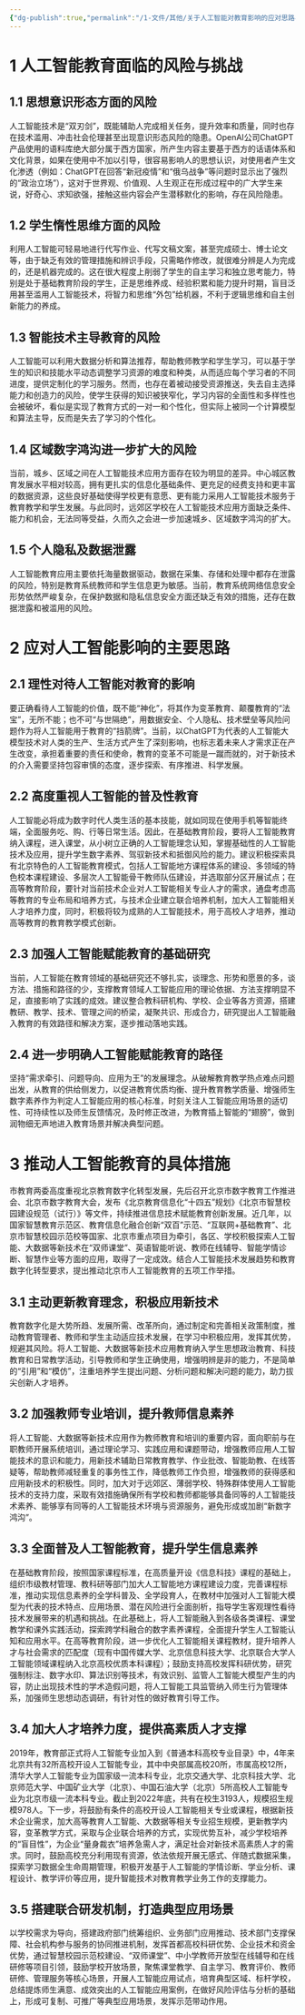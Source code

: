 ```yaml
---
{"dg-publish":true,"permalink":"/1-文件/其他/关于人工智能对教育影响的应对思路与工作举措/"}
---
```


# 1 人工智能教育面临的风险与挑战

## 1.1 思想意识形态方面的风险

人工智能技术是“双刃剑”，既能辅助人完成相关任务，提升效率和质量，同时也存在技术滥用、冲击社会伦理甚至出现意识形态风险的隐患。OpenAI公司ChatGPT产品使用的语料库绝大部分属于西方国家，所产生内容主要基于西方的话语体系和文化背景，如果在使用中不加以引导，很容易影响人的思想认识，对使用者产生文化渗透（例如：ChatGPT在回答“新冠疫情”和“俄乌战争”等问题时显示出了强烈的“政治立场”），这对于世界观、价值观、人生观正在形成过程中的广大学生来说，好奇心、求知欲强，接触这些内容会产生潜移默化的影响，存在风险隐患。

## 1.2 学生惰性思维方面的风险

利用人工智能可轻易地进行代写作业、代写文稿文案，甚至完成硕士、博士论文等，由于缺乏有效的管理措施和辨识手段，只需略作修改，就很难分辨是人为完成的，还是机器完成的。这在很大程度上削弱了学生的自主学习和独立思考能力，特别是处于基础教育阶段的学生，正是思维养成、经验积累和能力提升时期，盲目泛用甚至滥用人工智能技术，将智力和思维“外包”给机器，不利于逻辑思维和自主创新能力的养成。

## 1.3 智能技术主导教育的风险

人工智能可以利用大数据分析和算法推荐，帮助教师教学和学生学习，可以基于学生的知识和技能水平动态调整学习资源的难度和种类，从而适应每个学习者的不同进度，提供定制化的学习服务。然而，也存在着被动接受资源推送，失去自主选择能力和创造力的风险，使学生获得的知识被狭窄化，学习内容的全面性和多样性也会被破坏，看似是实现了教育方式的一对一和个性化，但实际上被同一个计算模型和算法主导，反而是失去了学习的个性化。

## 1.4 区域数字鸿沟进一步扩大的风险

当前，城乡、区域之间在人工智能技术应用方面存在较为明显的差异。中心城区教育发展水平相对较高，拥有更扎实的信息化基础条件、更充足的经费支持和更丰富的数据资源，这些良好基础使得学校更有意愿、更有能力采用人工智能技术服务于教育教学和学生发展。与此同时，远郊区学校在人工智能技术应用方面缺乏条件、能力和机会，无法同等受益，久而久之会进一步加速城乡、区域数字鸿沟的扩大。

## 1.5 个人隐私及数据泄露

人工智能教育应用主要依托海量数据驱动，数据在采集、存储和处理中都存在泄露的风险，特别是教育系统教师和学生信息更为敏感。当前，教育系统网络信息安全形势依然严峻复杂，在保护数据和隐私信息安全方面还缺乏有效的措施，还存在数据泄露和被滥用的风险。

# 2 应对人工智能影响的主要思路

## 2.1 理性对待人工智能对教育的影响

要正确看待人工智能的价值，既不能“神化”，将其作为变革教育、颠覆教育的“法宝”，无所不能；也不可“与世隔绝”，用数据安全、个人隐私、技术壁垒等风险问题作为将人工智能用于教育的“挡箭牌”。当前，以ChatGPT为代表的人工智能大模型技术对人类的生产、生活方式产生了深刻影响，也标志着未来人才需求正在产生改变，承担着重要的责任和使命，教育的变革不可能是一蹴而就的，对于新技术的介入需要坚持包容审慎的态度，逐步探索、有序推进、科学发展。

## 2.2 高度重视人工智能的普及性教育

人工智能必将成为数字时代人类生活的基本技能，就如同现在使用手机等智能终端，全面服务吃、购、行等日常生活。因此，在基础教育阶段，要将人工智能教育纳入课程，进入课堂，从小树立正确的人工智能理念认知，掌握基础性的人工智能技术及应用，提升学生数字素养、驾驭新技术和抵御风险的能力。建议积极探索具有北京特色的人工智能教育模式，包括人工智能地方课程体系的建设、多领域的特色校本课程建设、多层次人工智能骨干教师队伍建设，并选取部分区开展试点；在高等教育阶段，要针对当前技术企业对人工智能相关专业人才的需求，通盘考虑高等教育的专业布局和培养方式，与技术企业建立联合培养机制，加大人工智能相关人才培养力度，同时，积极将较为成熟的人工智能技术，用于高校人才培养，推动高等教育的教育教学模式创新。

## 2.3 加强人工智能赋能教育的基础研究

当前，人工智能在教育领域的基础研究还不够扎实，谈理念、形势和愿景的多，谈方法、措施和路径的少，支撑教育领域人工智能应用的理论依据、方法支撑明显不足，直接影响了实践的成效。建议整合教科研机构、学校、企业等各方资源，搭建教研、教学、技术、管理之间的桥梁，凝聚共识、形成合力，研究提出人工智能融入教育的有效路径和解决方案，逐步推动落地实践。

## 2.4 进一步明确人工智能赋能教育的路径

坚持“需求牵引、问题导向、应用为王”的发展理念。从破解教育教学热点难点问题出发，从教育的供给侧发力，以促进教育优质均衡、提升教育教学质量、增强师生数字素养作为判定人工智能应用的核心标准，时刻关注人工智能应用场景的适切性、可持续性以及师生反馈情况，及时修正改进，为教育插上智能的“翅膀”，做到润物细无声地进入教育场景并解决典型问题。

# 3 推动人工智能教育的具体措施

市教育两委高度重视北京教育数字化转型发展，先后召开北京市数字教育工作推进会、北京市数字教育大会，发布《北京教育信息化“十四五”规划》《北京市智慧校园建设规范（试行）》等文件，持续推进信息技术赋能教育创新发展。近几年，以国家智慧教育示范区、教育信息化融合创新“双百”示范、“互联网+基础教育”、北京市智慧校园示范校等国家、北京市重点项目为牵引，各区、学校积极探索人工智能、大数据等新技术在“双师课堂”、英语智能听说、教师在线辅导、智能学情诊断、智慧作业等方面的应用，取得了一定成效。结合人工智能技术发展趋势和教育数字化转型要求，提出推动北京市人工智能教育的五项工作举措。

## 3.1 主动更新教育理念，积极应用新技术

教育数字化是大势所趋、发展所需、改革所向，通过制定和完善相关政策制度，推动教育管理者、教师和学生主动适应技术发展，在学习中积极应用，发挥其优势，规避其风险。将人工智能、大数据等新技术应用教育纳入学生思想政治教育、科技教育和日常教学活动，引导教师和学生正确使用，增强明辨是非的能力，不是简单的“引用”和“模仿”，注重培养学生提出问题、分析问题和解决问题的能力，助力拔尖创新人才培养。

## 3.2 加强教师专业培训，提升教师信息素养

将人工智能、大数据等新技术应用作为教师教育和培训的重要内容，面向职前与在职教师开展系统培训，通过理论学习、实践应用和课题带动，增强教师应用人工智能技术的意识和能力，用新技术辅助日常教育教学、作业批改、智能助教、在线答疑等，帮助教师减轻重复的事务性工作，降低教师工作负担，增强教师的获得感和应用新技术的积极性。同时，加大对于远郊区、薄弱学校、特殊群体使用人工智能技术的支持力度，采取有效措施确保所有学校和教师都能够具备同等的人工智能技术素养、能够享有同等的人工智能技术环境与资源服务，避免形成或加剧“新数字鸿沟”。

## 3.3 全面普及人工智能教育，提升学生信息素养

在基础教育阶段，按照国家课程标准，在高质量开设《信息科技》课程的基础上，组织市级教材管理、教科研等部门加大人工智能地方课程建设力度，完善课程标准，推动实现信息素养的全学科普及、全学段育人，在教材中加强对人工智能大模型为代表的技术特点、应用场景、潜在风险进行全面剖析，指导学生客观理性看待技术发展带来的机遇和挑战。在此基础上，将人工智能融入到各级各类课程、课堂教学和课外实践活动，探索跨学科融合的数字素养课程，全面提升学生人工智能认知和应用水平。在高等教育阶段，进一步优化人工智能相关课程教材，提升培养人才与社会需求的匹配度（现有中国传媒大学、北京信息科技大学、北京联合大学人工智能领域课程纳入北京高校优质本科课程）；鼓励支持高校发挥科研优势，研究强制标注、数字水印、算法识别等技术，有效识别、监管人工智能大模型产生的内容，防止出现技术性的学术造假问题，将人工智能工具监管纳入师生行为管理体系，加强师生思想动态调研，有针对性的做好教育引导工作。

## 3.4 加大人才培养力度，提供高素质人才支撑

2019年，教育部正式将人工智能专业加入到《普通本科高校专业目录》中，4年来北京共有32所高校开设人工智能专业，其中中央部属高校20所，市属高校12所，清华大学人工智能专业为国家级一流本科专业，北京交通大学、北京科技大学、北京师范大学、中国矿业大学（北京）、中国石油大学（北京）5所高校人工智能专业为北京市级一流本科专业。截止到2022年底，共有在校生3193人，规模招生规模978人。下一步，将鼓励有条件的高校开设人工智能相关专业或课程，根据新技术企业需求，加大高等教育人工智能、大数据等相关专业招生规模，更新教学内容，变革教学方式，采取与企业联合培养的方式，实现优势互补，减少学校培养的“盲目性”，为企业“量身裁衣”培养急需人才，满足社会对新技术高素质人才的需求。同时，鼓励高校充分利用现有资源，依法依规开展无感式、伴随式数据采集，探索学习数据全生命周期管理，积极开发基于人工智能的学情诊断、学业分析、课程设计、教学评价等应用，提升智能技术对教育教学业务工作的支撑能力。

## 3.5 搭建联合研发机制，打造典型应用场景

以学校需求为导向，搭建政府部门统筹组织、业务部门应用推动、技术部门支撑保障、社会机构参与服务的协同推进机制，发挥首都高校科研优势、企业技术和资金优势，通过智慧校园示范校建设、“双师课堂”、中小学教师开放型在线辅导和在线研修等项目引领，鼓励学校开放场景，聚焦课堂教学、自主学习、教育评价、教师研修、管理服务等核心场景，开展人工智能应用试点，培育典型区域、标杆学校，总结提炼师生满意、成效突出的人工智能应用案例，在做好风险评估与分析的基础上，形成可复制、可推广等典型应用场景，发挥示范带动作用。

